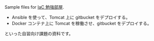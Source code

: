 Sample files for [IaC 勉強部屋](http://hfs.connpass.com/event/31879/).

* Ansible を使って、Tomcat 上に gitbucket をデプロイする。
* Docker コンテナ上に Tomcat を稼働させ、gitbucket をデプロイする。

といった自習向け課題の資料です。
